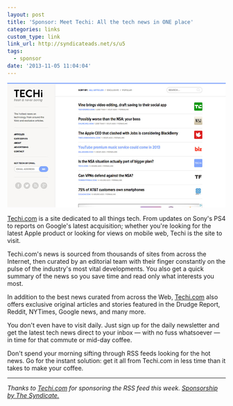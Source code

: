 ```yaml
---
layout: post
title: 'Sponsor: Meet Techi: All the tech news in ONE place'
categories: links
custom_type: link
link_url: http://syndicateads.net/s/u5
tags:
  - sponsor
date: '2013-11-05 11:04:04'
---
```

![Techi.com ad](/uploads/2013/11/techi.jpg)

[Techi.com](http://syndicateads.net/s/u5) is a site dedicated to all things tech. From updates on Sony's PS4 to reports on Google's latest acquisition; whether you're looking for the latest Apple product or looking for views on mobile web, Techi is the site to visit. 

Techi.com's news is sourced from thousands of sites from across the Internet, then curated by an editorial team with their finger constantly on the pulse of the industry's most vital developments. You also get a quick summary of the news so you save time and read only what interests you most. 

In addition to the best news curated from across the Web, [Techi.com](http://syndicateads.net/s/u5) also offers exclusive original articles and stories featured in the Drudge Report, Reddit, NYTimes, Google news, and many more. 

You don't even have to visit daily. Just sign up for the daily newsletter and get the latest tech news direct to your inbox — with no fuss whatsoever — in time for that commute or mid-day coffee. 

Don't spend your morning sifting through RSS feeds looking for the hot news. Go for the instant solution: get it all from Techi.com in less time than it takes to make your coffee.

---
 
*Thanks to [Techi.com](http://syndicateads.net/s/u5) for sponsoring the RSS feed this week. [Sponsorship by The Syndicate.](http://syndicateads.net/)*